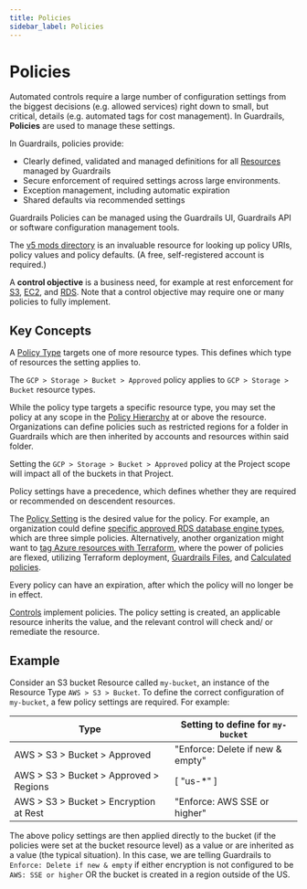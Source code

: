 ```yaml
---
title: Policies
sidebar_label: Policies
---
```


# Policies

Automated controls require a large number of configuration settings from the
biggest decisions (e.g. allowed services) right down to small, but critical,
details (e.g. automated tags for cost management). In Guardrails, **Policies** are
used to manage these settings.

In Guardrails, policies provide:

- Clearly defined, validated and managed definitions for all
  [Resources](concepts/resources) managed by Guardrails
- Secure enforcement of required settings across large environments.
- Exception management, including automatic expiration
- Shared defaults via recommended settings

Guardrails Policies can be managed using the Guardrails UI, Guardrails API or software
configuration management tools.

The [v5 mods directory](mods/) is an invaluable resource for looking up policy
URIs, policy values and policy defaults. (A free, self-registered account is
required.)

A **control objective** is a business need, for example at rest enforcement for
[S3](mods/aws/aws-s3), [EC2](mods/aws/aws-ec2/), and
[RDS](mods/aws/aws-rds/). Note that a control objective may require
one or many policies to fully implement.

## Key Concepts

A [Policy Type](concepts/policies/types-categories) targets one of more resource types.
This defines which type of resources the setting applies to.

<div className="example">
 The <code>GCP > Storage > Bucket > Approved</code> policy applies to <code>GCP > Storage > Bucket</code> resource types.
</div>

While the policy type targets a specific resource type, you may set the policy
at any scope in the [Policy Hierarchy](concepts/policies/hierarchy) at or above the
resource. Organizations can define policies such as restricted regions for a
folder in Guardrails which are then inherited by accounts and resources within said
folder.

<div className="example">
Setting the <code>GCP > Storage > Bucket > Approved</code> policy at the Project scope will impact all of the buckets in that Project.
</div>

Policy settings have a precedence, which defines whether they are required or
recommended on descendent resources.

The [Policy Setting](concepts/policies/values-settings) is the desired value for the
policy. For example, an organization could define
[specific approved RDS database engine types](guides/managing-policies/config-examples/rds-db-approved),
which are three simple policies. Alternatively, another organization might want
to
[tag Azure resources with Terraform](guides/managing-policies/config-examples/azure-tags),
where the power of policies are flexed, utilizing Terraform deployment,
[Guardrails Files](guides/files), and
[Calculated policies](faq/calculated-policies).

Every policy can have an expiration, after which the policy will no longer be in
effect.

[Controls](concepts/controls/) implement policies. The policy setting is created, an
applicable resource inherits the value, and the relevant control will check and/
or remediate the resource.

## Example

Consider an S3 bucket Resource called `my-bucket`, an instance of the Resource
Type `AWS > S3 > Bucket`. To define the correct configuration of `my-bucket`, a
few policy settings are required. For example:

| Type                                   | Setting to define for `my-bucket` |
| -------------------------------------- | --------------------------------- |
| AWS > S3 > Bucket > Approved           | "Enforce: Delete if new & empty"  |
| AWS > S3 > Bucket > Approved > Regions | [ "us-*" ]                        |
| AWS > S3 > Bucket > Encryption at Rest | "Enforce: AWS SSE or higher"      |

The above policy settings are then applied directly to the bucket (if the
policies were set at the bucket resource level) as a value or are inherited as a
value (the typical situation). In this case, we are telling Guardrails to
`Enforce: Delete if new & empty` if either encryption is not configured to be
`AWS: SSE or higher` OR the bucket is created in a region outside of the US.
